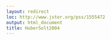 ```yaml
---
layout: redirect
loc: http://www.jstor.org/pss/1555472
output: html_document
title: HuberSolt2004
---
```


